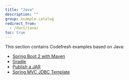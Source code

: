 ```yaml
---
title: "Java"
description: ""
group: example-catalog
redirect_from:
  - /docs/java/
toc: true
---
```

This section contains Codefresh examples based on Java:

- [Spring Boot 2 with Maven]({{site.baseurl}}/docs/learn-by-example/java/spring-boot-2/)
- [Gradle]({{site.baseurl}}/docs/learn-by-example/java/gradle/)
- [Publish a JAR]({{site.baseurl}}/docs/learn-by-example/java/publish-jar/)
- [Spring MVC JDBC Template]({{site.baseurl}}/docs/learn-by-example/java/spring-mvc-jdbc-template/)


